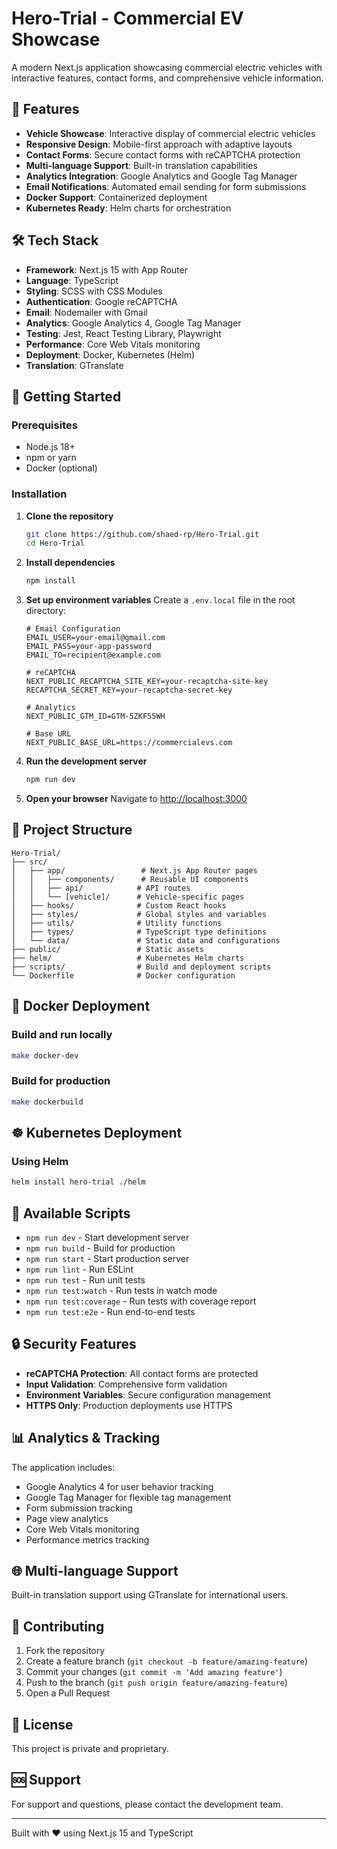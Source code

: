 # Hero-Trial - Commercial EV Showcase

A modern Next.js application showcasing commercial electric vehicles with interactive features, contact forms, and comprehensive vehicle information.

## 🚗 Features

- **Vehicle Showcase**: Interactive display of commercial electric vehicles
- **Responsive Design**: Mobile-first approach with adaptive layouts
- **Contact Forms**: Secure contact forms with reCAPTCHA protection
- **Multi-language Support**: Built-in translation capabilities
- **Analytics Integration**: Google Analytics and Google Tag Manager
- **Email Notifications**: Automated email sending for form submissions
- **Docker Support**: Containerized deployment
- **Kubernetes Ready**: Helm charts for orchestration

## 🛠 Tech Stack

- **Framework**: Next.js 15 with App Router
- **Language**: TypeScript
- **Styling**: SCSS with CSS Modules
- **Authentication**: Google reCAPTCHA
- **Email**: Nodemailer with Gmail
- **Analytics**: Google Analytics 4, Google Tag Manager
- **Testing**: Jest, React Testing Library, Playwright
- **Performance**: Core Web Vitals monitoring
- **Deployment**: Docker, Kubernetes (Helm)
- **Translation**: GTranslate

## 🚀 Getting Started

### Prerequisites

- Node.js 18+ 
- npm or yarn
- Docker (optional)

### Installation

1. **Clone the repository**
   ```bash
   git clone https://github.com/shaed-rp/Hero-Trial.git
   cd Hero-Trial
   ```

2. **Install dependencies**
   ```bash
   npm install
   ```

3. **Set up environment variables**
   Create a `.env.local` file in the root directory:
   ```env
   # Email Configuration
   EMAIL_USER=your-email@gmail.com
   EMAIL_PASS=your-app-password
   EMAIL_TO=recipient@example.com
   
   # reCAPTCHA
   NEXT_PUBLIC_RECAPTCHA_SITE_KEY=your-recaptcha-site-key
   RECAPTCHA_SECRET_KEY=your-recaptcha-secret-key
   
   # Analytics
   NEXT_PUBLIC_GTM_ID=GTM-5ZKF55WH
   
   # Base URL
   NEXT_PUBLIC_BASE_URL=https://commercialevs.com
   ```

4. **Run the development server**
   ```bash
   npm run dev
   ```

5. **Open your browser**
   Navigate to [http://localhost:3000](http://localhost:3000)

## 📁 Project Structure

```
Hero-Trial/
├── src/
│   ├── app/                 # Next.js App Router pages
│   │   ├── components/      # Reusable UI components
│   │   ├── api/            # API routes
│   │   └── [vehicle]/      # Vehicle-specific pages
│   ├── hooks/              # Custom React hooks
│   ├── styles/             # Global styles and variables
│   ├── utils/              # Utility functions
│   ├── types/              # TypeScript type definitions
│   └── data/               # Static data and configurations
├── public/                 # Static assets
├── helm/                   # Kubernetes Helm charts
├── scripts/                # Build and deployment scripts
└── Dockerfile              # Docker configuration
```

## 🐳 Docker Deployment

### Build and run locally
```bash
make docker-dev
```

### Build for production
```bash
make dockerbuild
```

## ☸️ Kubernetes Deployment

### Using Helm
```bash
helm install hero-trial ./helm
```

## 🔧 Available Scripts

- `npm run dev` - Start development server
- `npm run build` - Build for production
- `npm run start` - Start production server
- `npm run lint` - Run ESLint
- `npm run test` - Run unit tests
- `npm run test:watch` - Run tests in watch mode
- `npm run test:coverage` - Run tests with coverage report
- `npm run test:e2e` - Run end-to-end tests

## 🔒 Security Features

- **reCAPTCHA Protection**: All contact forms are protected
- **Input Validation**: Comprehensive form validation
- **Environment Variables**: Secure configuration management
- **HTTPS Only**: Production deployments use HTTPS

## 📊 Analytics & Tracking

The application includes:
- Google Analytics 4 for user behavior tracking
- Google Tag Manager for flexible tag management
- Form submission tracking
- Page view analytics
- Core Web Vitals monitoring
- Performance metrics tracking

## 🌐 Multi-language Support

Built-in translation support using GTranslate for international users.

## 🤝 Contributing

1. Fork the repository
2. Create a feature branch (`git checkout -b feature/amazing-feature`)
3. Commit your changes (`git commit -m 'Add amazing feature'`)
4. Push to the branch (`git push origin feature/amazing-feature`)
5. Open a Pull Request

## 📄 License

This project is private and proprietary.

## 🆘 Support

For support and questions, please contact the development team.

---

Built with ❤️ using Next.js 15 and TypeScript
